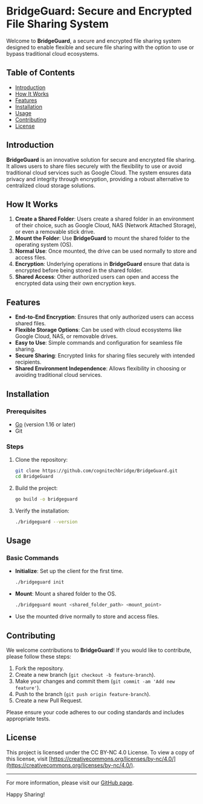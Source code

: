 # BridgeGuard: Secure and Encrypted File Sharing System

Welcome to **BridgeGuard**, a secure and encrypted file sharing system designed to enable flexible and secure file sharing with the option to use or bypass traditional cloud ecosystems.

## Table of Contents

- [Introduction](#introduction)
- [How It Works](#how-it-works)
- [Features](#features)
- [Installation](#installation)
- [Usage](#usage)
- [Contributing](#contributing)
- [License](#license)

## Introduction

**BridgeGuard** is an innovative solution for secure and encrypted file sharing. It allows users to share files securely with the flexibility to use or avoid traditional cloud services such as Google Cloud. The system ensures data privacy and integrity through encryption, providing a robust alternative to centralized cloud storage solutions.

## How It Works

1. **Create a Shared Folder**: Users create a shared folder in an environment of their choice, such as Google Cloud, NAS (Network Attached Storage), or even a removable stick drive.
2. **Mount the Folder**: Use **BridgeGuard** to mount the shared folder to the operating system (OS).
3. **Normal Use**: Once mounted, the drive can be used normally to store and access files.
4. **Encryption**: Underlying operations in **BridgeGuard** ensure that data is encrypted before being stored in the shared folder.
5. **Shared Access**: Other authorized users can open and access the encrypted data using their own encryption keys.

## Features

- **End-to-End Encryption**: Ensures that only authorized users can access shared files.
- **Flexible Storage Options**: Can be used with cloud ecosystems like Google Cloud, NAS, or removable drives.
- **Easy to Use**: Simple commands and configuration for seamless file sharing.
- **Secure Sharing**: Encrypted links for sharing files securely with intended recipients.
- **Shared Environment Independence**: Allows flexibility in choosing or avoiding traditional cloud services.

## Installation

### Prerequisites

- [Go](https://golang.org/dl/) (version 1.16 or later)
- Git

### Steps

1. Clone the repository:
    ```bash
    git clone https://github.com/cognitechbridge/BridgeGuard.git
    cd BridgeGuard
    ```

2. Build the project:
    ```bash
    go build -o bridgeguard
    ```

3. Verify the installation:
    ```bash
    ./bridgeguard --version
    ```

## Usage

### Basic Commands

- **Initialize**: Set up the client for the first time.
    ```bash
    ./bridgeguard init
    ```

- **Mount**: Mount a shared folder to the OS.
    ```bash
    ./bridgeguard mount <shared_folder_path> <mount_point>
    ```
- Use the mounted drive normally to store and access files.
  
## Contributing

We welcome contributions to **BridgeGuard**! If you would like to contribute, please follow these steps:

1. Fork the repository.
2. Create a new branch (`git checkout -b feature-branch`).
3. Make your changes and commit them (`git commit -am 'Add new feature'`).
4. Push to the branch (`git push origin feature-branch`).
5. Create a new Pull Request.

Please ensure your code adheres to our coding standards and includes appropriate tests.

## License

This project is licensed under the CC BY-NC 4.0 License. To view a copy of this license, visit [https://creativecommons.org/licenses/by-nc/4.0/](https://creativecommons.org/licenses/by-nc/4.0/).

---

For more information, please visit our [GitHub page](https://github.com/cognitechbridge/BridgeGuard).

Happy Sharing!
